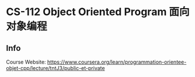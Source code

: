 # CS-112 Object Oriented Program 面向对象编程

## Info
Course Website: https://www.coursera.org/learn/programmation-orientee-objet-cpp/lecture/tntJ3/public-et-private